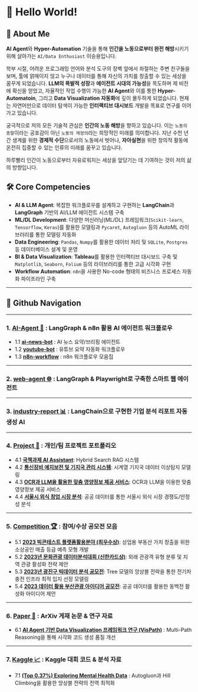 # 🚀 Hello World!


## 👤 About Me

**AI Agent**와 **Hyper-Automation** 기술을 통해 **인간을 노동으로부터 완전 해방**시키기 위해 살아가는 `AI/Data Enthusiast` 이승용입니다.

학부 시절, 어려운 프로그래밍 언어와 분석 도구의 장벽 앞에서 좌절하는 주변 친구들을 보며, 툴에 얽매이지 않고 누구나 데이터를 통해 자신의 가치를 창출할 수 있는 세상을 꿈꾸게 되었습니다. **LLM의 폭발적 성장**과 **에이전트 시대의 가능성**을 목도하며 제 비전에 확신을 얻었고, 자율적인 작업 수행이 가능한 **AI Agent**와 이를 통한 **Hyper-Automatoin**, 그리고 **Data Visualization 자동화**에 깊이 몰두하게 되었습니다. 현재는 자연어만으로 데이터 탐색이 가능한 **인터랙티브 대시보드** 개발을 목표로 연구를 이어가고 있습니다.

궁극적으로 저의 모든 기술적 관심은 **인간의 노동 해방**을 향하고 있습니다. 이는 `노동의 종말`이라는 공포감이 아닌 `노동의 재정의`라는 희망적인 미래를 의미합니다. 지난 수천 년간 생계를 위한 **경제적 수단**으로서의 노동에서 벗어나, **자아실현**을 위한 창의적 활동에 온전히 집중할 수 있는 인류의 미래를 꿈꾸고 있습니다.

하루빨리 인간이 노동으로부터 자유로워지는 세상을 앞당기는 데 기여하는 것이 저의 삶의 방향입니다.

## 🛠️ Core Competencies

* **AI & LLM Agent**: 복잡한 워크플로우를 설계하고 구현하는 **LangChain**과 **LangGraph** 기반의 AI/LLM 에이전트 시스템 구축
* **ML/DL Development**: 다양한 머신러닝(ML/DL) 프레임워크(`Scikit-learn`, `Tensorflow`, `Keras`)를 활용한 모델링과 `Pycaret`, `Autogluon` 등의 AutoML 라이브러리를 통한 모델링 자동화
* **Data Engineering**: `Pandas`, `Numpy`를 활용한 데이터 처리 및 `SQLite`, `Postgres` 등 데이터베이스 설계 및 운영 
* **BI & Data Visualization**: **Tableau**를 활용한 인터랙티브 대시보드 구축 및 `Matplotlib`, `Seaborn`, `Folium` 등의 라이브러리를 통한 고급 시각화 구현
* **Workflow Automation**: `n8n`을 사용한 No-code 형태의 비즈니스 프로세스 자동화 파이프라인 구축

---

## 📖 Github Navigation

---

### 1. [AI-Agent 🤖](https://github.com/leesy3797/AI-Agent.git) : LangGraph & n8n 활용 AI 에이전트 워크플로우

* 1.1 **[ai-news-bot](https://github.com/leesy3797/AI-Agent/tree/main/ai-news-bot)** : AI 뉴스 요약/브리핑 에이전트
* 1.2 **[youtube-bot](https://github.com/leesy3797/AI-Agent/tree/main/youtube-bot)** : 유튜브 요약 자동화 워크플로우
* 1.3 **[n8n-workflow](https://github.com/leesy3797/AI-Agent/tree/main/n8n-workflow)** : n8n 워크플로우 모음집

---

### 2. [web-agent 🌐](https://github.com/leesy3797/web-agent.git) : LangGraph & Playwright로 구축한 스마트 웹 에이전트

---

### 3. [industry-report 📊](https://github.com/leesy3797/industry-report.git) : LangChain으로 구현한 기업 분석 리포트 자동 생성 AI

---

### 4. [Project 🚀](https://github.com/leesy3797/Project.git) : 개인/팀 프로젝트 포트폴리오

* 4.1 **[국책과제 AI Assistant](https://github.com/leesy3797/Project/tree/main/%5BPoC%5D%20%EA%B5%AD%EC%B1%85%EA%B3%BC%EC%A0%9C%20AI%20Assistant)**: Hybrid Search RAG 시스템
* 4.2 **[통신장비 예지보전 및 기지국 관리 시스템](https://github.com/leesy3797/Project/tree/main/%5B%ED%94%84%EB%A1%9C%EC%A0%9D%ED%8A%B8%5D%20%ED%86%B5%EC%8B%A0%EC%9E%A5%EB%B9%84%20%EC%98%88%EC%A7%80%EB%B3%B4%EC%A0%84%20%EB%B0%8F%20%EA%B8%B0%EC%A7%80%EA%B5%AD%20%EA%B4%80%EB%A6%AC%EB%A5%BC%20%EC%9C%84%ED%95%9C%20%EC%9D%B4%EC%83%81%ED%83%90%EC%A7%80%20%EC%8B%9C%EC%8A%A4%ED%85%9C)**: 시계열 기지국 데이터 이상탐지 모델링
* 4.3 **[OCR과 LLM을 활용한 맞춤 영양정보 제공 서비스](https://github.com/leesy3797/Project/tree/main/%5B%ED%94%84%EB%A1%9C%EC%A0%9D%ED%8A%B8%5D%20OCR%EA%B3%BC%20LLM%EC%9D%84%20%ED%99%9C%EC%9A%A9%ED%95%9C%20%EA%B0%9C%EC%9D%B8%20%EB%A7%9E%EC%B6%A4%20%EC%98%81%EC%96%91%EC%A0%95%EB%B3%B4%20%EC%A0%9C%EA%B3%B5%20End-to-End%20%EC%84%9C%EB%B9%84%EC%8A%A4)**: OCR과 LLM을 이용한 맞춤 영양정보 제공 서비스
* 4.4 **[서울시 외식 창업 시장 분석](https://github.com/leesy3797/Project/tree/main/%5B%ED%94%84%EB%A1%9C%EC%A0%9D%ED%8A%B8%5D%20%EC%8B%A0%EA%B7%9C%20%EC%99%B8%EC%8B%9D%20%EC%B0%BD%EC%97%85%EC%9E%90%EB%93%A4%EC%9D%84%20%EC%9C%84%ED%95%9C%20%EC%84%9C%EC%9A%B8%EC%8B%9C%20%EC%99%B8%EC%8B%9D%20%EC%B0%BD%EC%97%85%20%EC%8B%9C%EC%9E%A5%20%EB%B6%84%EC%84%9D)**: 공공 데이터를 통한 서울시 외식 시장 경쟁도/안정성 분석

---

### 5. [Competition 🏆](https://github.com/leesy3797/Competition.git) : 참여/수상 공모전 모음

* 5.1 **[2023 빅콘테스트 플랫폼활용분야 (최우수상)](https://github.com/leesy3797/Competition/tree/main/%5B%EA%B3%B5%EB%AA%A8%EC%A0%84%5D%20(%EC%B5%9C%EC%9A%B0%EC%83%81)%202023%20%EB%B9%85%EC%BD%98%ED%85%8C%EC%8A%A4%ED%8A%B8%20%ED%94%8C%EB%9E%AB%ED%8F%BC%ED%99%9C%EC%9A%A9%EB%B6%84%EC%95%BC%20%EC%A7%80%EC%A0%95%EC%A3%BC%EC%A0%9C%EB%A6%AC%EA%B7%B8(%EB%B6%80%EB%8F%99%EC%82%B0))**: 상업용 부동산 가치 창출을 위한 소상공인 매출 등급 예측 모형 개발
* 5.2 **[2023년 문화관광 데이터분석대회 (신한카드상)](https://github.com/leesy3797/Competition/tree/main/%5B%EA%B3%B5%EB%AA%A8%EC%A0%84%5D%20(%EC%8B%A0%ED%95%9C%EC%B9%B4%EB%93%9C%EC%83%81)%202023%EB%85%84%20%EB%AC%B8%ED%99%94%EA%B4%80%EA%B4%91%20%EB%8D%B0%EC%9D%B4%ED%84%B0%EB%B6%84%EC%84%9D%EB%8C%80%ED%9A%8C)**: 외래 관광객 유형 분류 및 지역 관광 활성화 전략 제안
* 5.3 **[2023년 광진구 빅데이터 분석 공모전](https://github.com/leesy3797/Competition/tree/main/%5B%EA%B3%B5%EB%AA%A8%EC%A0%84%5D%202023%EB%85%84%20%EA%B4%91%EC%A7%84%EA%B5%AC%20%EB%B9%85%EB%8D%B0%EC%9D%B4%ED%84%B0%20%EB%B6%84%EC%84%9D%20%EA%B3%B5%EB%AA%A8%EC%A0%84)**: Tree 모델의 앙상블 전략을 통한 전기차 충전 인프라 최적 입지 선정 모델링
* 5.4 **[2023 데이터 활용 부산관광 아이디어 공모전](https://github.com/leesy3797/Competition/tree/main/%5B%EA%B3%B5%EB%AA%A8%EC%A0%84%5D%202023%20%EB%8D%B0%EC%9D%B4%ED%84%B0%20%ED%99%9C%EC%9A%A9%20%EB%B6%80%EC%82%B0%EA%B4%80%EA%B4%91%20%EC%95%84%EC%9D%B4%EB%94%94%EC%96%B4%20%EA%B3%B5%EB%AA%A8%EC%A0%84)**: 공공 데이터를 활용한 동백전 활성화 아이디어 제안

---

### 6. [Paper 📝](https://github.com/leesy3797/Paper.git) : ArXiv 게재 논문 & 연구 자료

* 6.1 **[AI Agent 기반 Data Visualization 프레임워크 연구 (VisPath)](https://github.com/leesy3797/Paper/tree/main/VisPath)** : Multi-Path Reasoning을 통해 시각화 코드 생성 품질 개선

---

### 7. [Kaggle 📈](https://github.com/leesy3797/Kaggle.git) : Kaggle 대회 코드 & 분석 자료

* 7.1 **[(Top 0.37%) Exploring Mental Health Data](https://github.com/leesy3797/Kaggle/tree/main/%5B%EC%BA%90%EA%B8%80%5D%20(Top%200.37%25)%20Exploring%20Mental%20Health%20Data)** : Autogluon과 Hill Climbing을 활용한 앙상블 전략의 전역 최적화